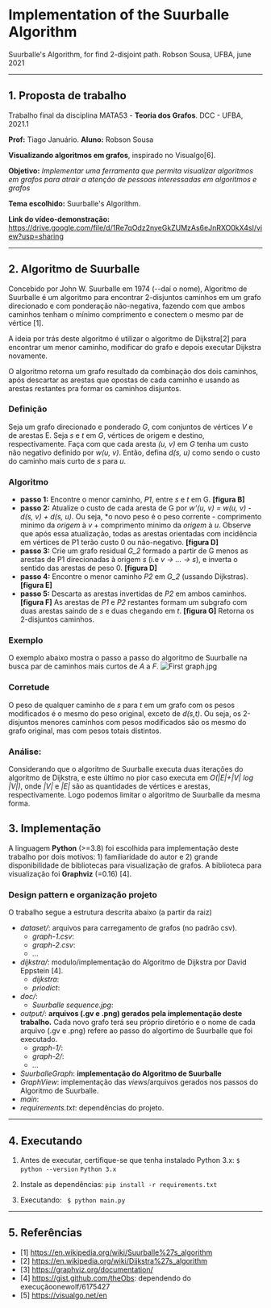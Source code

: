 # Implementation of the Suurballe Algorithm
Suurballe's Algorithm,  for find 2-disjoint path.
Robson Sousa, UFBA, june 2021
____
## 1. Proposta de trabalho
Trabalho final da disciplina MATA53 - **Teoria dos Grafos**.
DCC - UFBA, 2021.1

**Prof:** Tiago Januário.
**Aluno:** Robson Sousa

**Visualizando algoritmos em grafos**, inspirado no Visualgo[6].

**Objetivo:** *Implementar uma ferramenta que permita visualizar algoritmos em grafos para atrair a atenção de pessoas interessadas em algoritmos e grafos*

**Tema escolhido:** Suurballe's Algorithm.

**Link do vídeo-demonstração:** https://drive.google.com/file/d/1Re7qOdz2nyeGkZUMzAs6eJnRXO0kX4sI/view?usp=sharing
___
## 2. Algoritmo de Suurballe
Concebido por John W. Suurballe  em 1974 (--daí o nome),   Algoritmo de Suurballe é um algoritmo para encontrar 2-disjuntos caminhos em um grafo direcionado e com ponderação não-negativa, fazendo com que ambos caminhos tenham o mínimo comprimento e conectem o mesmo par de vértice [1].

A ideia por trás deste algoritmo é utilizar o algoritmo de Dijkstra[2] para encontrar um menor caminho, modificar do grafo e depois executar Dijkstra novamente.

O algoritmo retorna um grafo resultado da combinação dos dois caminhos, após descartar as arestas que opostas de cada caminho e usando as arestas restantes pra formar os caminhos disjuntos.

### Definição
Seja um grafo direcionado e ponderado *G*, com conjuntos de vértices *V* e de arestas E. Seja *s* e *t* em *G*, vértices de origem e destino, respectivamente. Faça com que cada aresta *(u, v)* em *G* tenha um custo não negativo definido por *w(u, v)*. Então, defina *d(s, u)* como sendo o custo do caminho mais curto de *s* para *u*.

### Algoritmo
* **passo 1:** Encontre  o menor caminho, *P1*,  entre *s* e *t* em G. **[figura B]**
* **passo 2:** Atualize o custo de cada aresta de G por *w'(u, v) = w(u, v) - d(s, v) + d(s, u)*. Ou seja, *o novo peso é o peso corrente - comprimento minimo da *origem* à *v* + comprimento minimo da *origem* à *u*. Observe que após essa atualização, todas as arestas orientadas com incidência em vértices de P1 terão custo 0 ou não-negativo. **[figura D]**
* **passo 3:** Crie um grafo residual *G_2* formado a partir de G menos as arestas de P1 direcionadas à origem *s* (i.e *v -> ... -> s*), e inverta o sentido das arestas de peso 0. **[figura D]**
* **passo 4:** Encontre o menor caminho *P2* em *G_2* (ussando Dijkstras). **[figura E]**
* **passo 5:** Descarta as arestas invertidas de *P2* em ambos caminhos.  **[figura F]** As arestas de *P1* e *P2* restantes formam um subgrafo com duas arestas saindo de *s* e duas chegando em *t*.  **[figura G]** Retorna os 2-disjuntos caminhos.

### Exemplo
O exemplo abaixo mostra o passo a passo do algoritmo de Suurballe na busca par de caminhos mais curtos de *A* a *F*.
![First graph.jpg](https://upload.wikimedia.org/wikipedia/commons/thumb/7/76/First_graph.jpg/900px-First_graph.jpg)

### Corretude
O peso de qualquer caminho de *s* para *t* em um grafo com os pesos modificados é o mesmo do peso original, exceto de *d(s,t)*. Ou seja, os 2-disjuntos menores caminhos com pesos modificados são os mesmo do grafo original, mas com pesos totais distintos.

### Análise:
Considerando que o algoritmo de Suurballe executa duas iterações do algoritmo de Dijkstra, e este último no pior caso executa em *O(|E|+|V| log |V|)*, onde *|V|* e *|E|* são as quantidades de vértices e arestas, respectivamente.  Logo podemos limitar o algoritmo de Suurballe da mesma forma.
   
## 3. Implementação
A linguagem **Python** (>=3.8) foi escolhida para implementação deste trabalho por dois motivos: 1) familiaridade do autor e 2) grande disponibilidade de bibliotecas para visualização de grafos. 
A biblioteca para visualização foi **Graphviz** (=0.16) [4].

### Design pattern e organização projeto
O trabalho segue a estrutura descrita abaixo (a partir da raiz)
* *dataset/*:  arquivos para carregamento de grafos (no padrão csv).
	* *graph-1.csv*: 
	* *graph-2.csv*:
	* *...*
* *dijkstra/*:  modulo/implementação do Algoritmo de Dijkstra por David Eppstein [4].
	* *dijkstra*: 
	* *priodict*: 
* *doc/*:	
	* *Suurballe sequence.jpg*:
* *output/*:	**arquivos (.gv e .png) gerados pela implementação deste trabalho.** Cada novo grafo terá seu próprio diretório e o nome de cada arquivo (.gv e .png) refere ao passo do algortimo de Suurballe que foi executado.
	* *graph-1/*:
	* *graph-2/*:
	* *...*
* *SuurballeGraph*: **implementação do Algoritmo de Suurballe**
* *GraphView*: implementação das *views*/arquivos gerados nos passos do Algoritmo de Suurballe.
* *main*:
* *requirements.txt*: dependências do projeto.
____
## 4. Executando
1. Antes de executar, certifique-se que tenha instalado Python 3.x:
``` $ python --version ``` 
``` Python 3.x ```

2. Instale as dependências:
```pip install -r requirements.txt```

3. Executando:
``` $ python main.py```
   
____
## 5. Referências
* [1] https://en.wikipedia.org/wiki/Suurballe%27s_algorithm
* [2] https://en.wikipedia.org/wiki/Dijkstra%27s_algorithm  
* [3] https://graphviz.org/documentation/  
* [4] https://gist.github.com/theObs: dependendo do execuçãoonewolf/6175427
* [5] https://visualgo.net/en